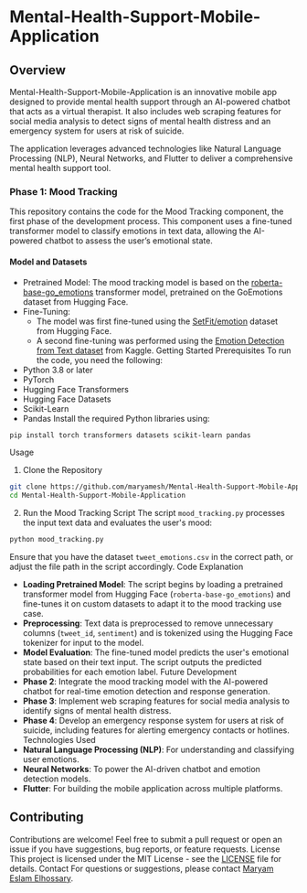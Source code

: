 # Mental-Health-Support-Mobile-Application
## Overview
Mental-Health-Support-Mobile-Application is an innovative mobile app designed to provide mental health support through an AI-powered chatbot that acts as a virtual therapist. It also includes web scraping features for social media analysis to detect signs of mental health distress and an emergency system for users at risk of suicide.

The application leverages advanced technologies like Natural Language Processing (NLP), Neural Networks, and Flutter to deliver a comprehensive mental health support tool.
### Phase 1: Mood Tracking
This repository contains the code for the Mood Tracking component, the first phase of the development process. This component uses a fine-tuned transformer model to classify emotions in text data, allowing the AI-powered chatbot to assess the user’s emotional state.
#### Model and Datasets
- Pretrained Model: The mood tracking model is based on the [roberta-base-go_emotions](https://huggingface.co/SamLowe/roberta-base-go_emotions) transformer model, pretrained on the GoEmotions dataset from Hugging Face.
- Fine-Tuning:
  - The model was first fine-tuned using the [SetFit/emotion](https://huggingface.co/datasets/SetFit/emotion) dataset from Hugging Face.
  - A second fine-tuning was performed using the [Emotion Detection from Text dataset](https://www.kaggle.com/datasets/pashupatigupta/emotion-detection-from-text) from Kaggle.
Getting Started
Prerequisites
To run the code, you need the following:
- Python 3.8 or later
- PyTorch
- Hugging Face Transformers
- Hugging Face Datasets
- Scikit-Learn
- Pandas
Install the required Python libraries using:
```bash
pip install torch transformers datasets scikit-learn pandas
```
Usage
1. Clone the Repository
```bash
git clone https://github.com/maryamesh/Mental-Health-Support-Mobile-Application.git
cd Mental-Health-Support-Mobile-Application
```
2. Run the Mood Tracking Script
The script `mood_tracking.py` processes the input text data and evaluates the user's mood:
```bash
python mood_tracking.py
```
Ensure that you have the dataset `tweet_emotions.csv` in the correct path, or adjust the file path in the script accordingly.
Code Explanation
- **Loading Pretrained Model**: The script begins by loading a pretrained transformer model from Hugging Face (`roberta-base-go_emotions`) and fine-tunes it on custom datasets to adapt it to the mood tracking use case.
- **Preprocessing**: Text data is preprocessed to remove unnecessary columns (`tweet_id`, `sentiment`) and is tokenized using the Hugging Face tokenizer for input to the model.
- **Model Evaluation**: The fine-tuned model predicts the user's emotional state based on their text input. The script outputs the predicted probabilities for each emotion label.
Future Development
- **Phase 2**: Integrate the mood tracking model with the AI-powered chatbot for real-time emotion detection and response generation.
- **Phase 3**: Implement web scraping features for social media analysis to identify signs of mental health distress.
- **Phase 4**: Develop an emergency response system for users at risk of suicide, including features for alerting emergency contacts or hotlines.
Technologies Used
- **Natural Language Processing (NLP)**: For understanding and classifying user emotions.
- **Neural Networks**: To power the AI-driven chatbot and emotion detection models.
- **Flutter**: For building the mobile application across multiple platforms.

## Contributing
Contributions are welcome! Feel free to submit a pull request or open an issue if you have suggestions, bug reports, or feature requests.
License
This project is licensed under the MIT License - see the [LICENSE](LICENSE) file for details.
Contact
For questions or suggestions, please contact [Maryam Eslam Elhossary](mailto:maryamesh1911@gmail.com).



